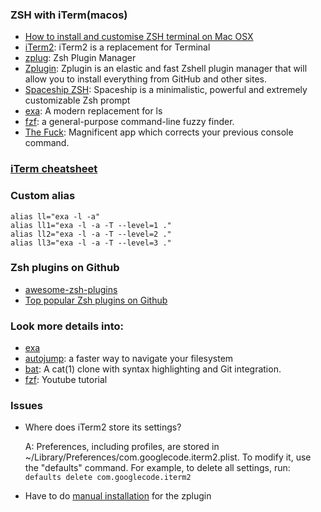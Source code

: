 ### ZSH with iTerm(macos)
- [How to install and customise ZSH terminal on Mac OSX](https://steemit.com/code/@demwunz/how-to-get-a-customised-and-pretty-zsh-terminal-on-mac-osx)
- [iTerm2](https://iterm2.com/): iTerm2 is a replacement for Terminal
- [zplug](https://github.com/zplug/zplug): Zsh Plugin Manager
- [Zplugin](https://github.com/JRGGRoberto/zplugin): Zplugin is an elastic and fast Zshell plugin manager that will allow you to install everything from GitHub and other sites.
- [Spaceship ZSH](https://github.com/denysdovhan/spaceship-prompt): Spaceship is a minimalistic, powerful and extremely customizable Zsh prompt
- [exa](https://the.exa.website/): A modern replacement for ls
- [fzf](https://github.com/junegunn/fzf): a general-purpose command-line fuzzy finder.
- [The Fuck](https://github.com/nvbn/thefuck): Magnificent app which corrects your previous console command.

### [iTerm cheatsheet](https://gist.github.com/squarism/ae3613daf5c01a98ba3a)

### Custom alias
```
alias ll="exa -l -a"
alias ll1="exa -l -a -T --level=1 ."
alias ll2="exa -l -a -T --level=2 ."
alias ll3="exa -l -a -T --level=3 ."
```

### Zsh plugins on Github
- [awesome-zsh-plugins](https://github.com/unixorn/awesome-zsh-plugins)
- [Top popular Zsh plugins on Github](https://safjan.com/top-popular-zsh-plugins-on-github/)

### Look more details into: 
- [exa](https://github.com/ogham/exa)
- [autojump](https://github.com/wting/autojump): a faster way to navigate your filesystem
- [bat](https://github.com/sharkdp/bat): A cat(1) clone with syntax highlighting and Git integration.
- [fzf](https://www.youtube.com/watch?v=tB-AgxzBmH8&t=717s): Youtube tutorial

### Issues
- Where does iTerm2 store its settings?

  A: Preferences, including profiles, are stored in ~/Library/Preferences/com.googlecode.iterm2.plist. To modify it, use the "defaults" command. For example, to delete all settings, run:
  `defaults delete com.googlecode.iterm2`
- Have to do [manual installation](https://github.com/JRGGRoberto/zplugin#option-2---manual-installation) for the zplugin